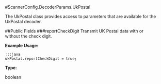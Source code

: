 #ScannerConfig.DecoderParams.UkPostal

The UkPostal class provides access to parameters that are available for the UkPostal decoder.

##Public Fields
###reportCheckDigit
Transmit UK Postal data with or without the check digit.

**Example Usage:**

    :::java
    ukPostal.reportCheckDigit = true;

**Type:**

boolean